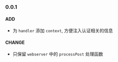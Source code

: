 ### 0.0.1

#### ADD

- 为 `handler` 添加 `context`, 方便注入认证相关的信息

#### CHANGE

- 只保留 `webserver` 中的 `processPost` 处理函数
